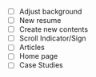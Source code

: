 - [ ] Adjust background
- [ ] New resume
- [ ] Create new contents
- [ ] Scroll Indicator/Sign
- [ ] Articles
- [ ] Home page
- [ ] Case Studies

